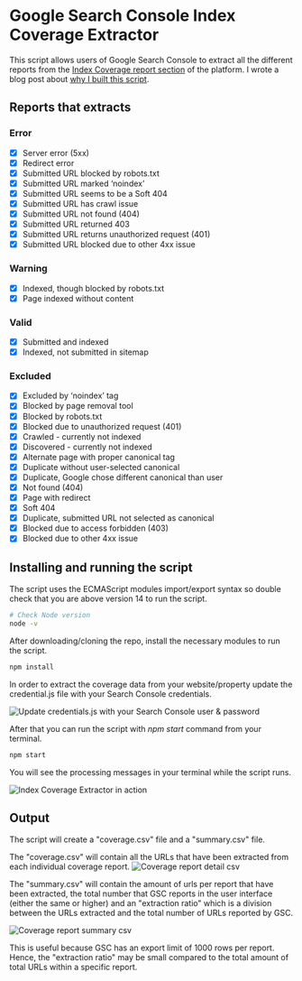 # Google Search Console Index Coverage Extractor
This script allows users of Google Search Console to extract all the different reports from the [Index Coverage report section](https://support.google.com/webmasters/answer/7440203?hl=en) of the platform. I wrote a blog post about [why I built this script](https://jlhernando.com/blog/index-coverage-extractor/).

## Reports that extracts
### Error
- [x] Server error (5xx)
- [x] Redirect error
- [x] Submitted URL blocked by robots.txt
- [x] Submitted URL marked ‘noindex’
- [x] Submitted URL seems to be a Soft 404
- [x] Submitted URL has crawl issue
- [x] Submitted URL not found (404)
- [x] Submitted URL returned 403
- [x] Submitted URL returns unauthorized request (401)
- [x] Submitted URL blocked due to other 4xx issue

### Warning
- [x] Indexed, though blocked by robots.txt
- [x] Page indexed without content

### Valid
- [x] Submitted and indexed
- [x] Indexed, not submitted in sitemap

### Excluded
- [x] Excluded by ‘noindex’ tag
- [x] Blocked by page removal tool
- [x] Blocked by robots.txt
- [x] Blocked due to unauthorized request (401)
- [x] Crawled - currently not indexed
- [x] Discovered - currently not indexed
- [x] Alternate page with proper canonical tag
- [x] Duplicate without user-selected canonical
- [x] Duplicate, Google chose different canonical than user
- [x] Not found (404)
- [x] Page with redirect
- [x] Soft 404
- [x] Duplicate, submitted URL not selected as canonical
- [x] Blocked due to access forbidden (403)
- [x] Blocked due to other 4xx issue

## Installing and running the script

The script uses the ECMAScript modules import/export syntax so double check that you are above version 14 to run the script.
```bash
# Check Node version
node -v
```

After downloading/cloning the repo, install the necessary modules to run the script.
```bash
npm install
```

In order to extract the coverage data from your website/property update the credential.js file with your Search Console credentials.

![Update credentials.js with your Search Console user & password](https://jlhernando.com/img/credentials.jpg "update credentials.js with your Search Console user & password")

After that you can run the script with *npm start* command from your terminal.
```bash
npm start
```
You will see the processing messages in your terminal while the script runs.

![Index Coverage Extractor in action](https://jlhernando.com/img/index-coverage-headless.jpg "Index Coverage Extractor in action")

## Output
The script will create a "coverage.csv" file and a "summary.csv" file. 

The "coverage.csv" will contain all the URLs that have been extracted from each individual coverage report.
![Coverage report detail csv](https://jlhernando.com/img/coverage-csv.jpg "index coverage report export detail csv")

The "summary.csv" will contain the amount of urls per report that have been extracted, the total number that GSC reports in the user interface (either the same or higher) and an "extraction ratio" which is a division between the URLs extracted and the total number of URLs reported by GSC. 

![Coverage report summary csv](https://jlhernando.com/img/coverage-summary.jpg "index coverage report export summary csv")

This is useful because GSC has an export limit of 1000 rows per report. Hence, the "extraction ratio" may be small compared to the total amount of total URLs within a specific report.